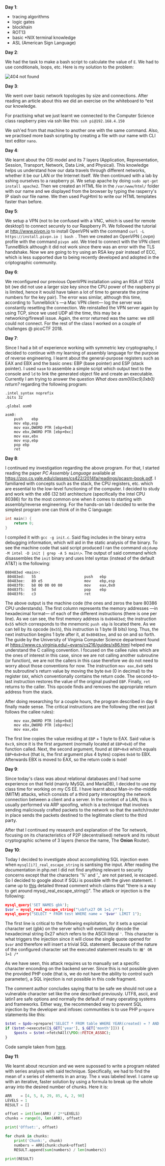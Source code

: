 __Day 1__:
- tracing algorithms
- logic gates
- blockhain
- ROT13
- basic \*NIX terminal knowledge
- ASL (American Sign Language)

__Day 2__:

We had the task to make a bash script to calculate the value of `E`. We had to use conditionals, loops, etc. Here is my solution to the problem:

![404 not found](/day_2.png)

__Day 3__:

We went over basic network topologies by size and connections. After reading an article about this we did an exercise on the whiteboard to †est our knowledge.

For practising what we just learnt we connected to the Computer Science class raspberry pies via ssh like this:
`ssh pi@192.168.4.150`

We ssh'ed from that machine to another one with the same command. Also, we practised more bash scripting by creating a file with our name with CLI text editor `nano`.

__Day 4__:

We learnt about the OSI model and its 7 layers (Application, Representation, Session, Transport, Network, Data Link, and Physical). This knowledge helps us understand how our data travels through different networks, whether it be our LAN or the Internet itself. We then continued with a lab by sshing ourselves to a raspberry pi. We setup apache by doing `sudo apt-get install apache2`. Then we created an HTML file in the `/var/www/html/` folder with our name and we displayed from the browser by typing the rasperry's IP slash our file name. We then used PugHtml to write our HTML templates faster than before.

__Day 5__:

We setup a VPN (not to be confused with a VNC, which is used for remote desktop!) to connect securely to our Raspberry Pi. We followed the tutorial at http://www.pivpn.io to install OpenVPN with the command `curl -L https://install.pivpn.io | bash
`. Then we created an OpenVPN (.ovpn) profile with the command `pivpn add`. We tried to connect with the VPN client TunnelBlick although it did not work since there was an error with the TLS handshake. Now we are going to try using an RSA key pair instead of ECC, which is less supported due to being recently developed and adopted in the criptographic community.

__Day 6__:

We reconfigured our previous OpenVPN installation using an RSA of 1024 bit (we did not use a larger size key since the CPU power of the raspberry pi is limited, hence it would have taken a lot of time to generate the prime numbers for the key pair). The error was similar, although this time, according to Tunnelblick's —a Mac VPN client— log the server was constantly resetting the connection. We reinstalled the VPN server again by using TCP, since we used UDP all the time, this may be a networking/firewall issue. Again, the error returned was the same: we still could not connect. For the rest of the class I worked on a couple of challenges @ picoCTF 2018.

__Day 7__:

Since I had a bit of experience working with symmetric key cryptography, I decided to continue with my learning of assembly language for the purpose of reverse engineering. I learnt about the general-purpose registers such as EAX and EBX and the basic ones: EBP (base pointer) and ESP (stack pointer). I used `nasm` to assemble a simple script which output text to the console and `ld` to link the generated object file and create an executable. Currently I am trying to answer the question _What does asm0(0xc9,0xb0) return?_ regarding the following program:
```assembly
.intel_syntax noprefix
.bits 32

.global asm0

asm0:
	push	ebp
	mov	ebp,esp
	mov	eax,DWORD PTR [ebp+0x8]
	mov	ebx,DWORD PTR [ebp+0xc]
	mov	eax,ebx
	mov	esp,ebp
	pop	ebp
	ret
```

__Day 8__:

I continued my investigation regarding the above program. For that, I started reading the paper _PC Assembly Language_ available at https://zoo.cs.yale.edu/classes/cs422/2014fa/readings/pcasm-book.pdf. I familiared with concepts such as the stack, the CPU registers, etc. which are essential to the low-level functioning of the computer. I decided to study and work with the x86 (32 bit) architecture (specifically the Intel CPU 80386) for its the most common one when it comes to starting with assembly/reverse engineering. For the hands-on lab I decided to write the simplest program one can think of in the C language:
```c
int main() {
	return 0;
}
```

I compiled it with `gcc -g init.c`. Said flag includes in the binary extra debugging information, which will aid in the static analysis of the binary. To see the machine code that said script produced I ran the command `objdump -M intel -D init | grep -A 5 main\>`. The output of said command which disassembles the `init` binary and uses Intel syntax (instead of the default AT&T) is the following:
```assembly
080483ed <main>:
 80483ed:	55                   	push   ebp
 80483ee:	89 e5                	mov    ebp,esp
 80483f0:	b8 00 00 00 00       	mov    eax,0x0
 80483f5:	5d                   	pop    ebp
 80483f6:	c3                   	ret
```

The above output is the machine code (the ones and zeros the bare 80386 CPU understands). The first column represents the memory addresses —in hexadecimal format— of each of the different instructions (there is one per line). As we can see, the first memory address is `0x80483ed`; the instruction `0x55` which corresponds to the mnemonic `push ebp` is located there. As we can tell by its opcode (`0x55`), this instruction is 1 byte (8 bits) long. Thus, the next instruction begins 1 byte after it, at `0x80483ee`, and so on and so forth. The guide by the University of Virginia Computer Science department found at https://www.cs.virginia.edu/~evans/cs216/guides/x86.html helped me understand the C calling convention. I focused on the callee rules which are the ones of interest in this case, since we are not calling another subroutine (or function), we are not the callers in this case therefore we do not need to worry about those conventions for now. The instruction `mov eax,0x0` sets the subroutine's return value by moving the byte `0x0` (0 in decimal) to the register `EAX`, which conventionally contains the return code. The second-to-last instruction restores the value of the original pushed `EBP`. Finally, `ret` returns to the caller. This opcode finds and removes the appropriate return address from the stack.

After doing researching for a couple hours, the program described in day 6 finally made sense. The critical instructions are the following (the rest just follows the callee rules):
```assembly
	mov	eax,DWORD PTR [ebp+0x8]
	mov	ebx,DWORD PTR [ebp+0xc]
	mov	eax,ebx
```

The first line copies the value residing at `EBP` + 1 byte to EAX. Said value is `0xc9`, since it is the first argument (normally located at `EBP+0x8`) of the function called. Next, the second argument, found at `EBP+0x8` which equals `EBP+0x8+0x4` (that is, the first argument plus 4 bytes) copies `0xb0` to EBX. Afterwards EBX is moved to EAX, so the return code is `0xb0`!


__Day 9__:

Since today's class was about relational databases and I had some experience on that field (mainly MySQL and MariaDB), I decided to use my class time for working on my CS EE. I have learnt about Man-in-the-middle (MITM) attacks, which consists of a third party intercepting the network connection between a client and a server. In the context of a LAN, this is usually performed via ARP spoofing, which is a technique that involves sending maliciously crafted packets to the network so that the switch/router in place sends the packets destined to the legitimate client to the third party.

After that I continued my research and explanation of the Tor network, focusing on its characteristics of P2P (decentralised) network and its robust cryptographic scheme of 3 layers (hence the name, The __Onion__ Router).

__Day 10__:

Today I decided to investigate about accomplishing SQL injection even when `mysql[i?]_real_escape_string` is santising the input. After reading the documentation in php.net I did not find anything relevant to security concerns except that the characters '%' and '\_' are not parsed, ie escaped. So I decided to google about if SQLi is possible with the given statement. I came up to [this](https://stackoverflow.com/questions/5741187/sql-injection-that-gets-around-mysql-real-escape-string/12118602#12118602) detailed thread comment which claims that "there is a way to get around mysql_real_escape_string()". The attack or injection is the following:

```php
mysql_query('SET NAMES gbk');
$var = mysql_real_escape_string("\xbf\x27 OR 1=1 /*");
mysql_query("SELECT * FROM test WHERE name = '$var' LIMIT 1");
```

The first line is critical to the following exploitation, for it sets a special character set (gbk) on the server which will eventually decode the hexadecimal string 0x27 which refers to the ASCII literal `'`. This character is what triggers the injection since it will close the single quote opened for `$var` and therefore will insert a trivial SQL statement. Because of the nature of the configured character set the executed statement results to: `縗' OR 1=1 /*`

As we have seen, this attack requires us to manually set a specific character enconding on the backend server. Since this is not possible given the provided PHP code (that is, we do not have the ability to control such parameter), a SQL injection is not possible in this code fragment.

The comment author concludes saying that to be safe we should not use a vulnerable character set like the one described previously. UTF8, ascii, and latin1 are safe options and normally the default of many operating systems and frameworks. Either way, the recommended way to prevent SQL injection by the developer and infosec communities is to use PHP `prepare` statements like this:
```php
$stmt = $pdo->prepare('SELECT * FROM table WHERE YEAR(created) = ? AND MONTH(created) = ?');
if ($stmt->execute([$_GET['year'], $_GET['month']])) {
    $posts = $stmt->fetchAll(\PDO::FETCH_ASSOC);
}
```

Code sample taken from [here](https://paragonie.com/blog/2015/05/preventing-sql-injection-in-php-applications-easy-and-definitive-guide).

__Day 11__:

We learnt about recursion and we were supossed to write a program related with series analysis with said technique. Specifically, we had to find the mean of x series of elements in an array. The x was labeled level. I came up with an iterative, faster solution by using a formula to break up the whole array into the desired number of chunks. Here it is:

```python
ARR    = [4, 5, 8, 29, 85, 4, 2, 90]
LEVELS = 1
RESULT = []

offset = int(len(ARR) / 2**LEVELS)
chunks = range(0, len(ARR), offset)

print('Offset:', offset)

for chunk in chunks:
    print('Chunk:', chunk)
    numbers = ARR[chunk:chunk+offset]
    RESULT.append(sum(numbers) / len(numbers))

print(RESULT)
```
